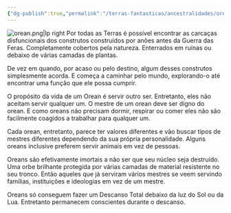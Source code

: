 ```yaml
---
{"dg-publish":true,"permalink":"/terras-fantasticas/ancestralidades/oreans/"}
---
```


![orean.png|lp right](/img/user/z_assets/Ancestry%20pics/orean.png)
Por todas as Terras é possível encontrar as carcaças disfuncionais dos construtos construídos por anões antes da Guerra das Feras. Completamente cobertos pela natureza. Enterrados em ruínas ou debaixo de várias camadas de plantas.

De vez em quando, por acaso ou pelo destino, algum desses construtos simplesmente acorda. E começa a caminhar pelo mundo, explorando-o até encontrar uma função que ele possa cumprir.

O propósito da vida de um Orean é servir outro ser. Entretanto, eles não aceitam servir qualquer um. O mestre de um orean deve ser digno do orean. E como oreans não precisam dormir, respirar ou comer eles não são facilmente coagidos a trabalhar para qualquer um.

Cada orean, entretanto, parece ter valores diferentes e vão buscar tipos de mestres diferentes dependendo da sua própria personalidade. Alguns oreans inclusive preferem servir animais em vez de pessoas.

Oreans são efetivamente imortais a não ser que seu núcleo seja destruído. Uma orbe brilhante protegida por várias camadas de material resistente no seu tronco. Então aqueles que já serviram vários mestres se veem servindo famílias, instituições e ideologias em vez de um mestre.

Oreans só conseguem fazer um Descanso Total debaixo da luz do Sol ou da Lua. Entretanto permanecem conscientes durante o descanso.